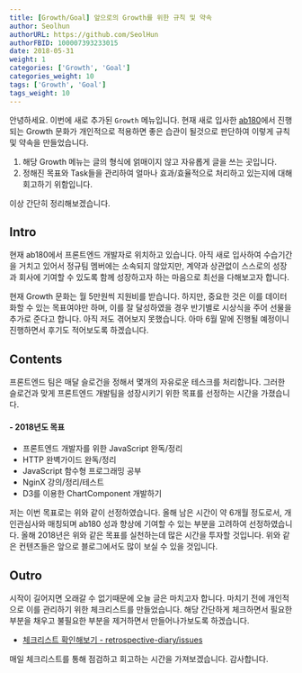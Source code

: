 ```yaml
---
title: [Growth/Goal] 앞으로의 Growth를 위한 규칙 및 약속
author: Seolhun
authorURL: https://github.com/SeolHun
authorFBID: 100007393233015
date: 2018-05-31
weight: 1
categories: ['Growth', 'Goal']
categories_weight: 10
tags: ['Growth', 'Goal']
tags_weight: 10
---
```

안녕하세요. 이번에 새로 추가된 `Growth` 메뉴입니다. 현재 새로 입사한 [ab180](https://www.airbridge.io/)에서 진행되는 Growth 문화가 개인적으로 적용하면 좋은 습관이 될것으로 판단하여 이렇게 규칙 및 약속을 만들었습니다.

1. 해당 Growth 메뉴는 글의 형식에 얽매이지 않고 자유롭게 글을 쓰는 곳입니다.
2. 정해진 목표와 Task들을 관리하여 얼마나 효과/효율적으로 처리하고 있는지에 대해 회고하기 위함입니다.

이상 간단히 정리해보겠습니다.


## Intro
현재 ab180에서 프론트엔드 개발자로 위치하고 있습니다. 아직 새로 입사하여 수습기간을 거치고 있어서 정규팀 멤버에는 소속되지 않았지만, 계약과 상관없이 스스로의 성장과 회사에 기여할 수 있도록 함께 성장하고자 하는 마음으로 최선을 다해보고자 합니다.

현재 Growth 문화는 월 5만원씩 지원비를 받습니다. 하지만, 중요한 것은 이를 데이터화할 수 있는 목표여야만 하며, 이를 잘 달성하였을 경우 반기별로 시상식을 주어 선물을 추가로 준다고 합니다. 아직 저도 겪어보지 못했습니다. 아마 6월 말에 진행될 예정이니 진행하면서 후기도 적어보도록 하겠습니다.

## Contents
프론트엔드 팀은 매달 슬로건을 정해서 몇개의 자유로운 테스크를 처리합니다. 그러한 슬로건과 맞게 프론트엔드 개발팀을 성장시키기 위한 목표를 선정하는 시간을 가졌습니다.

#### - 2018년도 목표
- 프론트엔드 개발자를 위한 JavaScript 완독/정리
- HTTP 완벽가이드 완독/정리
- JavaScript 함수형 프로그래밍 공부
- NginX 강의/정리/테스트
- D3를 이용한 ChartComponent 개발하기

저는 이번 목표로는 위와 같이 선정하였습니다. 올해 남은 시간이 약 6개월 정도로서, 개인관심사와 매칭되며 ab180 성과 향상에 기여할 수 있는 부분을 고려하여 선정하였습니다. 올해 2018년은 위와 같은 목표를 실천하는데 많은 시간을 투자할 것입니다. 위와 같은 컨텐츠들은 앞으로 블로그에서도 많이 보실 수 있을 것입니다.

## Outro
시작이 길어지면 오래갈 수 없기때문에 오늘 글은 마치고자 합니다. 마치기 전에 개인적으로 이를 관리하기 위한 체크리스트를 만들었습니다. 해당 간단하게 체크하면서 필요한 부분을 채우고 불필요한 부분을 제거하면서 만들어나가보도록 하겠습니다.

- [체크리스트 확인해보기 - retrospective-diary/issues](https://github.com/Seolhun/retrospective-diary/issues)

매일 체크리스트를 통해 점검하고 회고하는 시간을 가져보겠습니다. 감사합니다.

